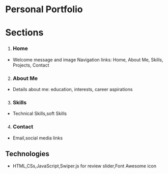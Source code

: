 # Personal Portfolio

# Sections

1. ### Home
- Welcome message and image Navigation links: Home, About Me, Skills, Projects, Contact

2. ### About Me
- Details about me: education, interests, career aspirations

3. ### Skills
- Technical Skills,soft Skills

4. ### Contact
- Email,social media links

## Technologies
- HTML,CSs,JavaScript,Swiper.js for review slider,Font Awesome icon
